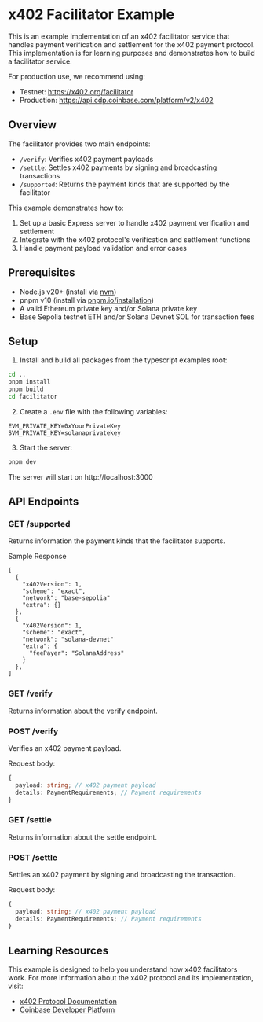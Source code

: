 # x402 Facilitator Example

This is an example implementation of an x402 facilitator service that handles payment verification and settlement for the x402 payment protocol. This implementation is for learning purposes and demonstrates how to build a facilitator service.

For production use, we recommend using:

- Testnet: https://x402.org/facilitator
- Production: https://api.cdp.coinbase.com/platform/v2/x402

## Overview

The facilitator provides two main endpoints:

- `/verify`: Verifies x402 payment payloads
- `/settle`: Settles x402 payments by signing and broadcasting transactions
- `/supported`: Returns the payment kinds that are supported by the facilitator

This example demonstrates how to:

1. Set up a basic Express server to handle x402 payment verification and settlement
2. Integrate with the x402 protocol's verification and settlement functions
3. Handle payment payload validation and error cases

## Prerequisites

- Node.js v20+ (install via [nvm](https://github.com/nvm-sh/nvm))
- pnpm v10 (install via [pnpm.io/installation](https://pnpm.io/installation))
- A valid Ethereum private key and/or Solana private key
- Base Sepolia testnet ETH and/or Solana Devnet SOL for transaction fees

## Setup

1. Install and build all packages from the typescript examples root:

```bash
cd ..
pnpm install
pnpm build
cd facilitator
```

2. Create a `.env` file with the following variables:
```env
EVM_PRIVATE_KEY=0xYourPrivateKey
SVM_PRIVATE_KEY=solanaprivatekey
```

3. Start the server:

```bash
pnpm dev
```

The server will start on http://localhost:3000

## API Endpoints

### GET /supported

Returns information the payment kinds that the facilitator supports.

Sample Response

```json5
[
  {
    "x402Version": 1,
    "scheme": "exact",
    "network": "base-sepolia"
    "extra": {}
  },
  {
    "x402Version": 1,
    "scheme": "exact",
    "network": "solana-devnet"
    "extra": {
      "feePayer": "SolanaAddress"
    }
  },
]
```

### GET /verify

Returns information about the verify endpoint.

### POST /verify

Verifies an x402 payment payload.

Request body:

```typescript
{
  payload: string; // x402 payment payload
  details: PaymentRequirements; // Payment requirements
}
```

### GET /settle

Returns information about the settle endpoint.

### POST /settle

Settles an x402 payment by signing and broadcasting the transaction.

Request body:

```typescript
{
  payload: string; // x402 payment payload
  details: PaymentRequirements; // Payment requirements
}
```

## Learning Resources

This example is designed to help you understand how x402 facilitators work. For more information about the x402 protocol and its implementation, visit:

- [x402 Protocol Documentation](https://x402.org)
- [Coinbase Developer Platform](https://www.coinbase.com/developer-platform)
